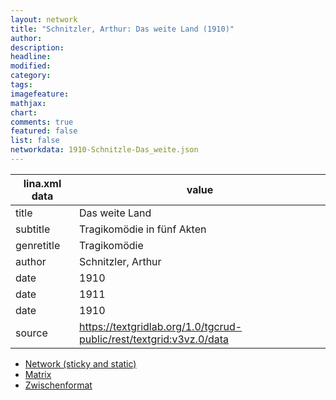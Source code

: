 ```yaml
---
layout: network
title: "Schnitzler, Arthur: Das weite Land (1910)"
author:
description:
headline:
modified:
category:
tags:
imagefeature: 
mathjax: 
chart: 
comments: true
featured: false
list: false
networkdata: 1910-Schnitzle-Das_weite.json
---
```

lina.xml data  | value
------------- | -------------
title|Das weite Land
subtitle|Tragikomödie in fünf Akten
genretitle|Tragikomödie
author|Schnitzler, Arthur
date|1910
date|1911
date|1910
source|https://textgridlab.org/1.0/tgcrud-public/rest/textgrid:v3vz.0/data


* [Network (sticky and static)](/network277)
* [Matrix](/matrix277)
* [Zwischenformat](/lina277 )
